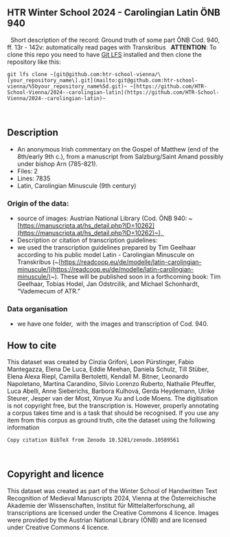 
## HTR Winter School 2024 - Carolingian Latin ÖNB 940
 
Short description of the record: Ground truth of some part ÖNB Cod. 940, ff. 13r - 142v: automatically read pages with Transkribus
 
**ATTENTION**: To clone this repo you need to have [Git LFS](~[https://git-lfs.com/](https://git-lfs.com/)~) installed and then clone the repository like this:
 
```
git lfs clone ~[git@github.com:htr-school-vienna/\[your_repository_name\].git](mailto:git@github.com:htr-school-vienna/%5byour_repository_name%5d.git)~ ~[https://github.com/HTR-School-Vienna/2024--carolingian-latin](https://github.com/HTR-School-Vienna/2024--carolingian-latin)~
```
 
## Description
- An anonymous Irish commentary on the Gospel of Matthew (end of the 8th/early 9th c.), from a manuscript from Salzburg/Saint Amand possibly under bishop Arn (785-821).
- Files: 2
- Lines: 7835
- Latin, Carolingian Minuscule (9th century)
 
### Origin of the data:
- source of images: Austrian National Library (Cod. ÖNB 940: ~[https://manuscripta.at/hs_detail.php?ID=10262](https://manuscripta.at/hs_detail.php?ID=10262)~), 
- Description or citation of transcription guidelines: 
- we used the transcription guidelines prepared by Tim Geelhaar according to his public model Latin - Carolingian Minuscule on Transkribus (~[https://readcoop.eu/de/modelle/latin-carolingian-minuscule/](https://readcoop.eu/de/modelle/latin-carolingian-minuscule/)~). These will be published soon in a forthcoming book: Tim Geelhaar, Tobias Hodel, Jan Odstrcilik, and Michael Schonhardt, “Vademecum of ATR.”
 
### Data organisation
- we have one folder,  with the images and transcription of Cod. 940.
 
## How to cite
This dataset was created by Cinzia Grifoni, Leon Pürstinger, Fabio Mantegazza, Elena De Luca, Eddie Meehan, Daniela Schulz, Till Stüber, Elena Alexa Riepl, Camilla Bertoletti, Kendall M. Bitner, Leonardo Napoletano, Martina Carandino, Silvio Lorenzo Ruberto, Nathalie Pfeuffer, Luca Abelli, Anne Sieberichs, Barbora Kulhová, Gerda Heydemann, Ulrike Steurer, Jesper van der Most, Xinyue Xu and Lode Moens. The digitisation is not copyright free, but the transcription is. However, properly annotating a corpus takes time and is a task that should be recognised. If you use any item from this corpus as ground truth, cite the dataset using the following information
 
```
Copy citation BibTeX from Zenodo 10.5281/zenodo.10589561
```
 
## Copyright and licence
This dataset was created as part of the Winter School of Handwritten Text Recognition of Medieval Manuscripts 2024, Vienna at the Österreichische Akademie der Wissenschaften, Institut für Mittelalterforschung, all transcriptions are licensed under the Creative Commons 4 licence. Images were provided by the Austrian National Library (ÖNB) and are licensed under Creative Commons 4 licence.